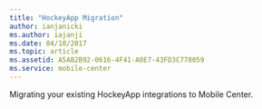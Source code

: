 ```yaml
---
title: "HockeyApp Migration"
author: ianjanicki
ms.author: iajanji
ms.date: 04/10/2017
ms.topic: article
ms.assetid: A5AB2B92-0616-4F41-A0E7-43FD3C778059
ms.service: mobile-center
---
```


Migrating your existing HockeyApp integrations to Mobile Center.
